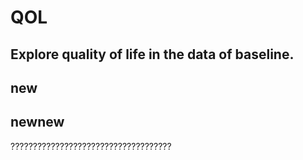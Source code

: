 # QOL
## Explore quality of life in the data of baseline.
## new
## newnew
????????????????????????????????????